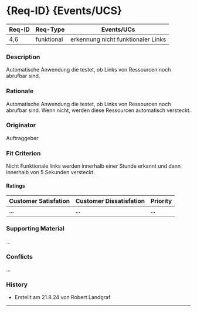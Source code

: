 # {Req-ID} {Events/UCS}

| Req-ID | Req-Type | Events/UCs                       |
|--------|----------|----------------------------------|
| 4,6    |funktional|erkennung nicht funktionaler Links|

### Description
Automatische Anwendung die testet, ob Links von Ressourcen noch abrufbar sind.

### Rationale
Automatische Anwendung die testet, ob Links von Ressourcen noch abrufbar sind. Wenn nicht, werden diese Ressourcen automatisch versteckt.

### Originator
Auftraggeber

### Fit Criterion
Nicht Funktionale links werden innerhalb einer Stunde erkannt und dann innerhalb von 5 Sekunden versteckt.

#### Ratings
| Customer Satisfation | Customer Dissatisfation | Priority |
|----------------------|-------------------------|----------|
| ...                  | ...                     | ...      |

### Supporting Material
...

### Conflicts
...

### History
- Erstellt am 21.8.24 von Robert Landgraf

---
